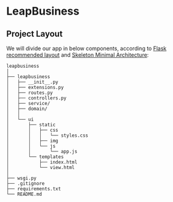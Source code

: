 # LeapBusiness

## Project Layout 

We will divide our app in below components, according to [Flask recommended layout](https://flask.palletsprojects.com/en/2.1.x/tutorial/layout/) and [Skeleton Minimal Architecture](https://laymanclass.com/how-to-structure-flask-application-for-larger-projects/):


    leapbusiness
    │
    ├── leapbusiness
    │   ├── __init__.py
    │   ├── extensions.py
    │   ├── routes.py
    │   ├── controllers.py
    │   ├── service/
    │   ├── domain/
    │   │
    │   └── ui
    │       ├── static
    │       │   ├── css
    │       │   │   └── styles.css
    │       │   ├── img
    │       │   └── js
    │       │       └── app.js
    │       └── templates
    │           ├── index.html
    │           └── view.html
    │
    ├── wsgi.py
    ├── .gitignore
    ├── requirements.txt
    └── README.md